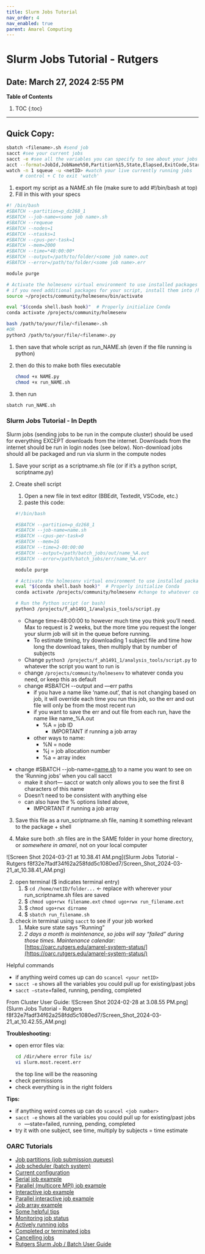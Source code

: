 ```yaml
---
title: Slurm Jobs Tutorial
nav_order: 4
nav_enabled: true 
parent: Amarel Computing
---
```


# Slurm Jobs Tutorial - Rutgers
Date: March 27, 2024 2:55 PM
---
**Table of Contents**
1. TOC
{:toc}
---

## Quick Copy:

```bash
sbatch <filename>.sh #send job
sacct #see your current jobs
sacct -e #see all the variables you can specify to see about your jobs
acct --format=JobId,JobName%50,Partition%15,State,Elapsed,ExitCode,Start,End --starttime=2025-04-01T22:43:21 #example of vars
watch -n 1 squeue -u <netID> #watch your live currently running jobs
     # control + C to exit 'watch'
```

1. export my script as a NAME.sh file (make sure to add #!/bin/bash  at top)
2. Fill in this with your specs

```bash
#! /bin/bash
#SBATCH --partition=p_dz268_1
#SBATCH --job-name=<some job name>.sh 
#SBATCH --requeue
#SBATCH --nodes=1 
#SBATCH --ntasks=1
#SBATCH --cpus-per-task=1
#SBATCH --mem=2000
#SBATCH --time=*48:00:00*
#SBATCH --output=/path/to/folder/<some job name>.out 
#SBATCH --error=/path/to/folder/<some job name>.err

module purge

# Activate the holmesenv virtual environment to use installed packages
# if you need additional packages for your script, install them into /holmesenv/bin/activate
source ~/projects/community/holmesenv/bin/activate

eval "$(conda shell.bash hook)"  # Properly initialize Conda
conda activate /projects/community/holmesenv

bash /path/to/your/file/<filename>.sh    
#OR 
python3 /path/to/your/file/<filename>.py
```

1. then save that whole script as run_NAME.sh (even if the file running is python)
2. then do this to make both files executable
    
    ```bash
    chmod +x NAME.py
    chmod +x run_NAME.sh
    ```
    
3. then run

```bash
sbatch run_NAME.sh
```

### Slurm Jobs Tutorial - In Depth
Slurm jobs (sending jobs to be run in the compute cluster) should be used for everything EXCEPT downloads from the internet. Downloads from the internet should be run in login nodes (see below). Non-download jobs should all be packaged and run via slurm in the compute nodes

1. Save your script as a scriptname.sh file (or if it’s a python script, scriptname.py)
2. Create shell script
    1. Open a new file in text editor (BBEdit, Textedit, VSCode, etc.)
    2. paste this code:
    
    ```bash
    #!/bin/bash
    
    #SBATCH --partition=p_dz268_1
    #SBATCH --job-name=name.sh 
    #SBATCH --cpus-per-task=9
    #SBATCH --mem=1G
    #SBATCH --time=2-00:00:00
    #SBATCH --output=/path/batch_jobs/out/name_%A.out
    #SBATCH --error=/path/batch_jobs/err/name_%A.err
    
    module purge
    
    # Activate the holmesenv virtual environment to use installed packages
    eval "$(conda shell.bash hook)"  # Properly initialize Conda
    conda activate /projects/community/holmesenv #change to whatever conda env you need
    
    # Run the Python script (or bash)
    python3 /projects/f_ah1491_1/analysis_tools/script.py
    ```
    
    - Change time=48:00:00 to however much time you think you’ll need. Max to request is 2 weeks, but the more time you request the longer your slurm job will sit in the queue before running.
        - To estimate timing, try downloading 1 subject file and time how long the download takes, then multiply that by number of subjects
    - Change `python3 /projects/f_ah1491_1/analysis_tools/script.py` to whatever the script you want to run is
    - change `/projects/community/holmesenv` to whatever conda you need, or keep this as default
    - change #SBATCH --output and —err paths
        - if you have a name like ‘name.out’, that is not changing based on job, it will override each time you run this job, so the err and out file will only be from the most recent run
        - if you want to save the err and out file from each run, have the name like name_%A.out
            - %A = job ID
                - IMPORTANT if running a job array
        - other ways to name:
            - %N = node
            - %j = job allocation number
            - %a = array index
- change #SBATCH --job-name=[name.sh](http://name.sh/) to a name you want to see on the ‘Running jobs’ when you call sacct
    - make it short— sacct or watch only allows you to see the first 8 characters of this name
    - Doesn’t need to be consistent with anything else
    - can also have the % options listed above,
        - IMPORTANT if running a job array

3. Save this file as a run_scriptname.sh file, naming it something relevant to the package + shell

1. Make sure both .sh files are in the SAME folder in your home directory, or *somewhere in amarel*, not on your local computer
    
![Screen Shot 2024-03-21 at 10.38.41 AM.png](Slurm Jobs Tutorial - Rutgers f8f32e7fadf34f62a258fdd5c1080ed7/Screen_Shot_2024-03-21_at_10.38.41_AM.png)
    
2. open terminal ($ indicates terminal entry)
    1. $ `cd /home/netID/folder...` ← replace with wherever your run_scriptname.sh files are saved
    2. $ `chmod ugo+rwx filename.ext`    `chmod ugo+rwx run_filename.ext` 
    3. $ `chmod ugo+rwx dirname`
    4. $ `sbatch run_filename.sh`
3. check in terminal using `sacct` to see if your job worked
    1. Make sure state says “Running”
    2. *2 days a month is maintenance, so jobs will say “failed” during those times. Maintenance calendar:* [https://oarc.rutgers.edu/amarel-system-status/](https://oarc.rutgers.edu/amarel-system-status/) 

Helpful commands
- if anything weird comes up can do `scancel <your netID>`
- `sacct -e` shows all the variables you could pull up for existing/past jobs
- `sacct —state`=failed, running, pending, completed

From Cluster User Guide: 
![Screen Shot 2024-02-28 at 3.08.55 PM.png](Slurm Jobs Tutorial - Rutgers f8f32e7fadf34f62a258fdd5c1080ed7/Screen_Shot_2024-03-21_at_10.42.55_AM.png)

**Troubleshooting:**
- open error files via:
    ```bash
    cd /dir/where error file is/
    vi slurm.most.recent.err
    ```
    the top line will be the reasoning
- check permissions
- check everything is in the right folders

**Tips:**
- if anything weird comes up can do `scancel <job number>`
- `sacct -e` shows all the variables you could pull up for existing/past jobs
    - —state=failed, running, pending, completed
- try it with one subject, see time, multiply by subjects = time estimate


### OARC Tutorials
- [Job partitions (job submission queues)](https://sites.google.com/view/cluster-user-guide#h.oeejy9yf80e4)
- [Job scheduler (batch system)](https://sites.google.com/view/cluster-user-guide#h.p4379j6lgjuh)
- [Current configuration](https://sites.google.com/view/cluster-user-guide#h.uf94ou58xx4)
- [Serial job example](https://sites.google.com/view/cluster-user-guide#h.dbi0w5juf4x)
- [Parallel (multicore MPI) job example](https://sites.google.com/view/cluster-user-guide#h.sb7j0wpf9irf)
- [Interactive job example](https://sites.google.com/view/cluster-user-guide#h.26x9sbburvsg)
- [Parallel interactive job example](https://sites.google.com/view/cluster-user-guide#h.8m11azm33quv)
- [Job array example](https://sites.google.com/view/cluster-user-guide#h.ge8wh4qyffca)
- [Some helpful tips](https://sites.google.com/view/cluster-user-guide#h.571s1axqevdj)
- [Monitoring job status](https://sites.google.com/view/cluster-user-guide#h.4bsndqufii8p)
- [Actively running jobs](https://sites.google.com/view/cluster-user-guide#h.q2jwsgupcfav)
- [Completed or terminated jobs](https://sites.google.com/view/cluster-user-guide#h.w7jwa95gq7yy)
- [Cancelling jobs](https://sites.google.com/view/cluster-user-guide#h.5weq73pbxbk0)
- [Rutgers Slurm Job / Batch User Guide](https://sites.google.com/view/cluster-user-guide#h.p4379j6lgjuh)


